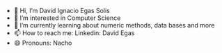 - 👋 Hi, I’m David Ignacio Egas Solis 
- 👀 I’m interested in Computer Science 
- 🌱 I’m currently learning about numeric methods, data bases and more 
- 📫 How to reach me: Linkedin: David Egas
- 😄 Pronouns: Nacho 

